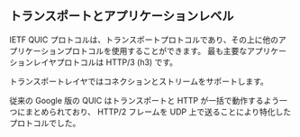 ## トランスポートとアプリケーションレベル

IETF QUIC プロトコルは、トランスポートプロトコルであり、その上に他のアプリケーションプロトコルを使用することができます。
最も主要なアプリケーションレイヤプロトコルは HTTP/3 (h3) です。

トランスポートレイヤではコネクションとストリームをサポートします。

従来の Google 版の QUIC はトランスポートと HTTP が一括で動作するよう一つにまとめられており、
HTTP/2 フレームを UDP 上で送ることにより特化したプロトコルでした。

